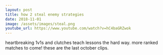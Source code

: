 ```yaml
---
layout: post
title: how 2 steal enemy strategies
date: 2018-11-01
image: /assets/images/steal.png
youtube_url: https://www.youtube.com/watch?v=hC4baGRZwok
---
```


heartbreaking 1v1s and clutches teach lessons the hard way. more ranked matches to come! these are the last october clips.